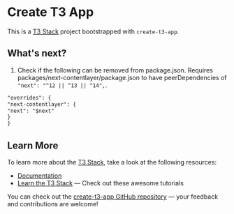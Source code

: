 # Create T3 App

This is a [T3 Stack](https://create.t3.gg/) project bootstrapped with `create-t3-app`.

## What's next?

1. Check if the following can be removed from package.json. Requires packages/next-contentlayer/package.json to have peerDependencies of `"next": "^12 || ^13 || ^14",`.

```markdown
"overrides": {
"next-contentlayer": {
"next": "$next"
}
}
```

## Learn More

To learn more about the [T3 Stack](https://create.t3.gg/), take a look at the following resources:

- [Documentation](https://create.t3.gg/)
- [Learn the T3 Stack](https://create.t3.gg/en/faq#what-learning-resources-are-currently-available) — Check out these awesome tutorials

You can check out the [create-t3-app GitHub repository](https://github.com/t3-oss/create-t3-app) — your feedback and contributions are welcome!
